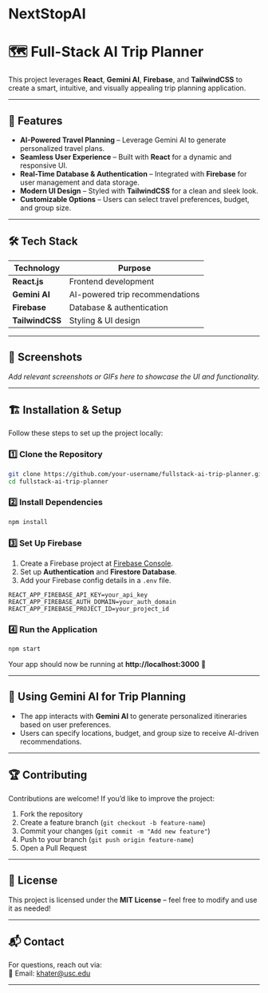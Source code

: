 # NextStopAI
# 🗺️ Full-Stack AI Trip Planner  

This project leverages **React**, **Gemini AI**, **Firebase**, and **TailwindCSS** to create a smart, intuitive, and visually appealing trip planning application.  

---

## 🚀 Features  

- **AI-Powered Travel Planning** – Leverage Gemini AI to generate personalized travel plans.  
- **Seamless User Experience** – Built with **React** for a dynamic and responsive UI.  
- **Real-Time Database & Authentication** – Integrated with **Firebase** for user management and data storage.  
- **Modern UI Design** – Styled with **TailwindCSS** for a clean and sleek look.  
- **Customizable Options** – Users can select travel preferences, budget, and group size.  

---

## 🛠️ Tech Stack  

| Technology   | Purpose |
|-------------|---------|
| **React.js** | Frontend development |
| **Gemini AI** | AI-powered trip recommendations |
| **Firebase** | Database & authentication |
| **TailwindCSS** | Styling & UI design |

---

## 📸 Screenshots  

_Add relevant screenshots or GIFs here to showcase the UI and functionality._  

---

## 🏗️ Installation & Setup  

Follow these steps to set up the project locally:  

### 1️⃣ Clone the Repository  
```sh
git clone https://github.com/your-username/fullstack-ai-trip-planner.git
cd fullstack-ai-trip-planner
```

### 2️⃣ Install Dependencies  
```sh
npm install
```

### 3️⃣ Set Up Firebase  
1. Create a Firebase project at [Firebase Console](https://console.firebase.google.com/).  
2. Set up **Authentication** and **Firestore Database**.  
3. Add your Firebase config details in a `.env` file.  

```env
REACT_APP_FIREBASE_API_KEY=your_api_key
REACT_APP_FIREBASE_AUTH_DOMAIN=your_auth_domain
REACT_APP_FIREBASE_PROJECT_ID=your_project_id
```

### 4️⃣ Run the Application  
```sh
npm start
```
Your app should now be running at **http://localhost:3000** 🎉  

---

## 🤖 Using Gemini AI for Trip Planning  

- The app interacts with **Gemini AI** to generate personalized itineraries based on user preferences.  
- Users can specify locations, budget, and group size to receive AI-driven recommendations.  

---

## 🏆 Contributing  

Contributions are welcome! If you’d like to improve the project:  
1. Fork the repository  
2. Create a feature branch (`git checkout -b feature-name`)  
3. Commit your changes (`git commit -m "Add new feature"`)  
4. Push to your branch (`git push origin feature-name`)  
5. Open a Pull Request  

---

## 📜 License  

This project is licensed under the **MIT License** – feel free to modify and use it as needed!  

---

## 📬 Contact  

For questions, reach out via:  
📧 Email: khater@usc.edu  

---

